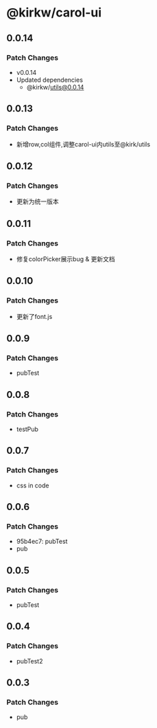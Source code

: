 # @kirkw/carol-ui

## 0.0.14

### Patch Changes

- v0.0.14
- Updated dependencies
  - @kirkw/utils@0.0.14

## 0.0.13

### Patch Changes

- 新增row,col组件,调整carol-ui内utils至@kirk/utils

## 0.0.12

### Patch Changes

- 更新为统一版本

## 0.0.11

### Patch Changes

- 修复colorPicker展示bug & 更新文档

## 0.0.10

### Patch Changes

- 更新了font.js

## 0.0.9

### Patch Changes

- pubTest

## 0.0.8

### Patch Changes

- testPub

## 0.0.7

### Patch Changes

- css in code

## 0.0.6

### Patch Changes

- 95b4ec7: pubTest
- pub

## 0.0.5

### Patch Changes

- pubTest

## 0.0.4

### Patch Changes

- pubTest2

## 0.0.3

### Patch Changes

- pub
